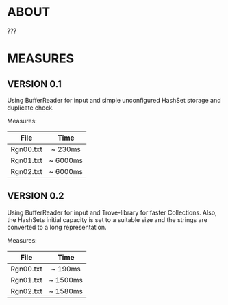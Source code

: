 # ABOUT

???

# MEASURES

## VERSION 0.1

Using BufferReader for input and simple unconfigured HashSet storage and 
duplicate check.

Measures:

| File          | Time          |
|:-------------:|:-------------:|
| Rgn00.txt     | ~ 230ms       |
| Rgn01.txt     | ~ 6000ms      |
| Rgn02.txt     | ~ 6000ms      |

## VERSION 0.2

Using BufferReader for input and Trove-library for faster Collections.
Also, the HashSets initial capacity is set to a suitable size and the strings
are converted to a long representation.

Measures:

| File          | Time          |
|:-------------:|:-------------:|
| Rgn00.txt     | ~ 190ms       |
| Rgn01.txt     | ~ 1500ms      |
| Rgn02.txt     | ~ 1580ms      |
